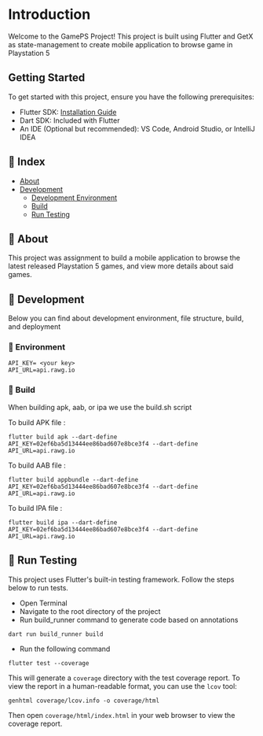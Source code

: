 # Introduction
Welcome to the GamePS Project! This project is built using Flutter and GetX as state-management to create mobile application to browse game in Playstation 5

## Getting Started
To get started with this project, ensure you have the following prerequisites:
- Flutter SDK: [Installation Guide](https://flutter.dev/docs/get-started/install)
- Dart SDK: Included with Flutter
- An IDE (Optional but recommended): VS Code, Android Studio, or IntelliJ IDEA

## :ledger: Index

- [About](#beginner-about)
- [Development](#wrench-development)
  - [Development Environment](#nut_and_bolt-environment)
  - [Build](#hammer-build)
  - [Run Testing](#mag_right-run-testing)

## :beginner: About

This project  was assignment to build a mobile application to browse the latest released Playstation 5 games, and view more details about said games.

## :wrench: Development

Below you can find about development environment, file structure, build, and deployment

### :nut_and_bolt: Environment

```  
API_KEY= <your key>
API_URL=api.rawg.io  
```  

### :hammer: Build

When building apk, aab, or ipa we use the build.sh script

To build APK file :

```  
flutter build apk --dart-define API_KEY=02ef6ba5d13444ee86bad607e8bce3f4 --dart-define API_URL=api.rawg.io 
```  

To build AAB file :

```   
flutter build appbundle --dart-define API_KEY=02ef6ba5d13444ee86bad607e8bce3f4 --dart-define API_URL=api.rawg.io  
```  

To build IPA file :

```  
flutter build ipa --dart-define API_KEY=02ef6ba5d13444ee86bad607e8bce3f4 --dart-define API_URL=api.rawg.io
```    

## :mag_right: Run Testing

This project uses Flutter's built-in testing framework. Follow the steps below to run tests.

- Open Terminal
- Navigate to the root directory of the project
- Run build_runner command to generate code based on annotations
```
dart run build_runner build
```  
- Run the following command
```
flutter test --coverage
```  
This will generate a `coverage` directory with the test coverage report. To view the report in a human-readable format, you can use the `lcov` tool:
```
genhtml coverage/lcov.info -o coverage/html
``` 
Then open `coverage/html/index.html` in your web browser to view the coverage report.
